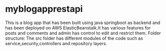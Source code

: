 # myblogapprestapi
This is a blog app that has been built using java springboot as backend and has been deployed on AWS ElasticBeanstalk.It has various features for posts and comments and admin has control to edit and restrict them.
Folder structure:
The src folder has different modules of the code such as service,security,controllers and repository layers.
